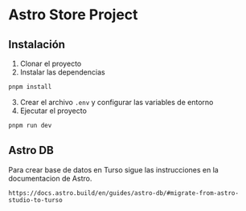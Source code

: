 # Astro Store Project

## Instalación

1. Clonar el proyecto
2. Instalar las dependencias

```bash
pnpm install
```

3. Crear el archivo `.env` y configurar las variables de entorno
4. Ejecutar el proyecto

```bash
pnpm run dev
```

## Astro DB
 Para crear base de datos en Turso sigue las instrucciones en la documentacion de Astro.
```
https://docs.astro.build/en/guides/astro-db/#migrate-from-astro-studio-to-turso
```